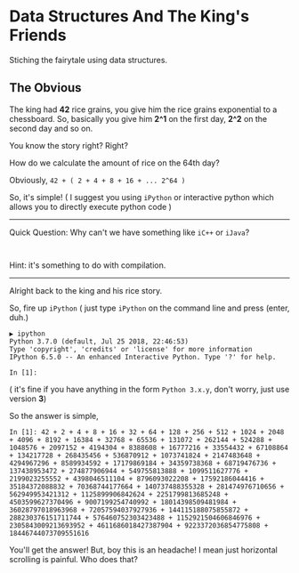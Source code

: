 # Data Structures And The King's Friends

Stiching the fairytale using data structures.


## The Obvious

The king had **42** rice grains, you give him the rice grains exponential to a chessboard. So, basically you give him **2^1** on the first day, **2^2** on the second day and so on.

You know the story right? Right?

How do we calculate the amount of rice on the 64th day?

Obviously, `42 + ( 2 + 4 + 8 + 16 + ... 2^64 )`

So, it's simple! ( I suggest you using `iPython` or interactive python which allows you to directly execute python code ) 

---

Quick Question: Why can't we have something like `iC++` or `iJava`?

```


```

Hint: it's something to do with compilation.

---

Alright back to the king and his rice story.

So, fire up `iPython` ( just type `iPython` on the command line and press (enter, duh.)

```
▶ ipython
Python 3.7.0 (default, Jul 25 2018, 22:46:53)
Type 'copyright', 'credits' or 'license' for more information
IPython 6.5.0 -- An enhanced Interactive Python. Type '?' for help.

In [1]:

```

( it's fine if you have anything in the form `Python 3.x.y`, don't worry, just use version **3**)

So the answer is simple, 

```
In [1]: 42 + 2 + 4 + 8 + 16 + 32 + 64 + 128 + 256 + 512 + 1024 + 2048 + 4096 + 8192 + 16384 + 32768 + 65536 + 131072 + 262144 + 524288 + 1048576 + 2097152 + 4194304 + 8388608 + 16777216 + 33554432 + 67108864 + 134217728 + 268435456 + 536870912 + 1073741824 + 2147483648 + 4294967296 + 8589934592 + 17179869184 + 34359738368 + 68719476736 + 137438953472 + 274877906944 + 549755813888 + 1099511627776 + 2199023255552 + 4398046511104 + 8796093022208 + 17592186044416 + 35184372088832 + 70368744177664 + 140737488355328 + 281474976710656 + 562949953421312 + 1125899906842624 + 2251799813685248 + 4503599627370496 + 9007199254740992 + 18014398509481984 + 36028797018963968 + 72057594037927936 + 144115188075855872 + 288230376151711744 + 576460752303423488 + 1152921504606846976 + 2305843009213693952 + 4611686018427387904 + 9223372036854775808 + 18446744073709551616

```

You'll get the answer! But, boy this is an headache! I mean just horizontal scrolling is painful. Who does that? 


